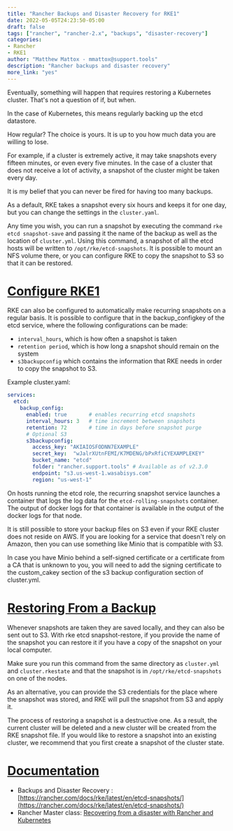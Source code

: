 ```yaml
---
title: "Rancher Backups and Disaster Recovery for RKE1"
date: 2022-05-05T24:23:50-05:00
draft: false
tags: ["rancher", "rancher-2.x", "backups", "disaster-recovery"]
categories:
- Rancher
- RKE1
author: "Matthew Mattox - mmattox@support.tools"
description: "Rancher backups and disaster recovery"
more_link: "yes"
---
```


Eventually, something will happen that requires restoring a Kubernetes cluster. That's not a question of if, but when.

In the case of Kubernetes, this means regularly backing up the etcd datastore.

How regular? The choice is yours. It is up to you how much data you are willing to lose.

For example, if a cluster is extremely active, it may take snapshots every fifteen minutes, or even every five minutes. In the case of a cluster that does not receive a lot of activity, a snapshot of the cluster might be taken every day.

It is my belief that you can never be fired for having too many backups.

As a default, RKE takes a snapshot every six hours and keeps it for one day, but you can change the settings in the `cluster.yaml`.

Any time you wish, you can run a snapshot by executing the command `rke etcd snapshot-save` and passing it the name of the backup as well as the location of `cluster.yml`. Using this command, a snapshot of all the etcd hosts will be written to `/opt/rke/etcd-snapshots`. It is possible to mount an NFS volume there, or you can configure RKE to copy the snapshot to S3 so that it can be restored.

<!--more-->
# [Configure RKE1](#configure-rke1)

RKE can also be configured to automatically make recurring snapshots on a regular basis. It is possible to configure that in the backup_configkey of the etcd service, where the following configurations can be made:

- `interval_hours`, which is how often a snapshot is taken
- `retention period`, which is how long a snapshot should remain on the system
- `s3backupconfig` which contains the information that RKE needs in order to copy the snapshot to S3.

Example cluster.yaml:
```yaml
services:
  etcd:
    backup_config:
      enabled: true       # enables recurring etcd snapshots
      interval_hours: 3   # time increment between snapshots
      retention: 72       # time in days before snapshot purge
      # Optional S3
      s3backupconfig:
        access_key: "AKIAIOSFODNN7EXAMPLE"
        secret_key:  "wJalrXUtnFEMI/K7MDENG/bPxRfiCYEXAMPLEKEY"
        bucket_name: "etcd"
        folder: "rancher.support.tools" # Available as of v2.3.0
        endpoint: "s3.us-west-1.wasabisys.com"
        region: "us-west-1"
```

On hosts running the etcd role, the recurring snapshot service launches a container that logs the log data for the `etcd-rolling-snapshots` container. The output of docker logs for that container is available in the output of the docker logs for that node.

It is still possible to store your backup files on S3 even if your RKE cluster does not reside on AWS. If you are looking for a service that doesn't rely on Amazon, then you can use something like Minio that is compatible with S3.

In case you have Minio behind a self-signed certificate or a certificate from a CA that is unknown to you, you will need to add the signing certificate to the custom_cakey section of the s3 backup configuration section of cluster.yml.

# [Restoring From a Backup](#restoring-from-a-backup)
Whenever snapshots are taken they are saved locally, and they can also be sent out to S3. With rke etcd snapshot-restore, if you provide the name of the snapshot you can restore it if you have a copy of the snapshot on your local computer.

Make sure you run this command from the same directory as `cluster.yml` and `cluster.rkestate` and that the snapshot is in `/opt/rke/etcd-snapshots` on one of the nodes.

As an alternative, you can provide the S3 credentials for the place where the snapshot was stored, and RKE will pull the snapshot from S3 and apply it.

The process of restoring a snapshot is a destructive one. As a result, the current cluster will be deleted and a new cluster will be created from the RKE snapshot file. If you would like to restore a snapshot into an existing cluster, we recommend that you first create a snapshot of the cluster state.

# [Documentation](#documentation)
- Backups and Disaster Recovery : [https://rancher.com/docs/rke/latest/en/etcd-snapshots/](https://rancher.com/docs/rke/latest/en/etcd-snapshots/)
- Rancher Master class: [Recovering from a disaster with Rancher and Kubernetes](https://github.com/mattmattox/Kubernetes-Master-Class/tree/main/disaster-recovery)